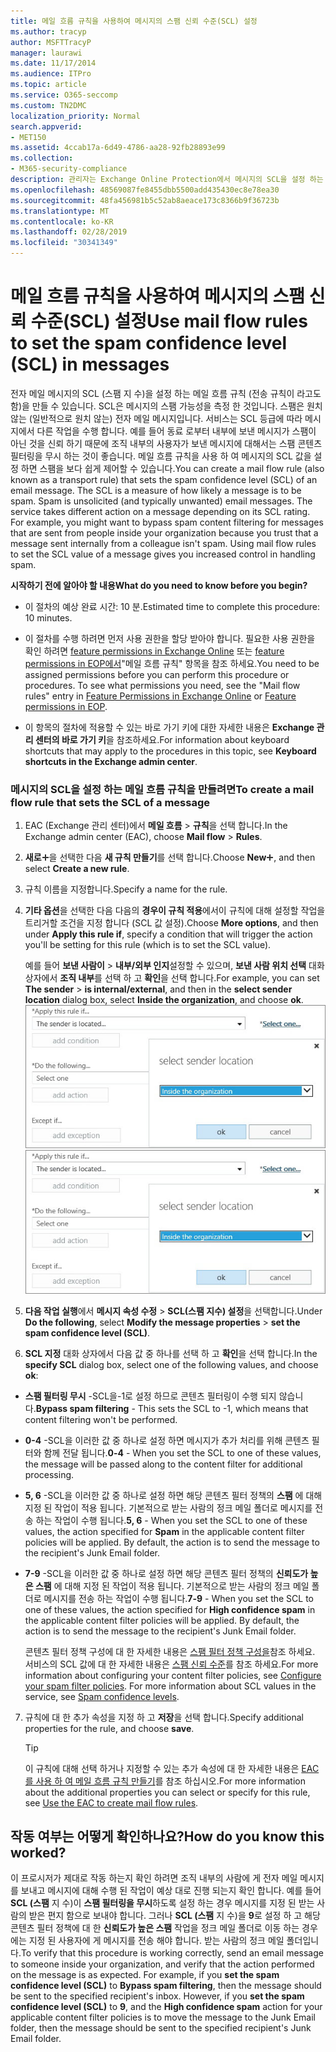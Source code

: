 ```yaml
---
title: 메일 흐름 규칙을 사용하여 메시지의 스팸 신뢰 수준(SCL) 설정
ms.author: tracyp
author: MSFTTracyP
manager: laurawi
ms.date: 11/17/2014
ms.audience: ITPro
ms.topic: article
ms.service: O365-seccomp
ms.custom: TN2DMC
localization_priority: Normal
search.appverid:
- MET150
ms.assetid: 4ccab17a-6d49-4786-aa28-92fb28893e99
ms.collection:
- M365-security-compliance
description: 관리자는 Exchange Online Protection에서 메시지의 SCL을 설정 하는 방법을 확인할 수 있습니다.
ms.openlocfilehash: 48569087fe8455dbb5500add435430ec8e78ea30
ms.sourcegitcommit: 48fa456981b5c52ab8aeace173c8366b9f36723b
ms.translationtype: MT
ms.contentlocale: ko-KR
ms.lasthandoff: 02/28/2019
ms.locfileid: "30341349"
---
```

# <a name="use-mail-flow-rules-to-set-the-spam-confidence-level-scl-in-messages"></a><span data-ttu-id="de520-103">메일 흐름 규칙을 사용하여 메시지의 스팸 신뢰 수준(SCL) 설정</span><span class="sxs-lookup"><span data-stu-id="de520-103">Use mail flow rules to set the spam confidence level (SCL) in messages</span></span>

<span data-ttu-id="de520-p101">전자 메일 메시지의 SCL (스팸 지 수)을 설정 하는 메일 흐름 규칙 (전송 규칙이 라고도 함)을 만들 수 있습니다. SCL은 메시지의 스팸 가능성을 측정 한 것입니다. 스팸은 원치 않는 (일반적으로 원치 않는) 전자 메일 메시지입니다. 서비스는 SCL 등급에 따라 메시지에서 다른 작업을 수행 합니다. 예를 들어 동료 로부터 내부에 보낸 메시지가 스팸이 아닌 것을 신뢰 하기 때문에 조직 내부의 사용자가 보낸 메시지에 대해서는 스팸 콘텐츠 필터링을 무시 하는 것이 좋습니다. 메일 흐름 규칙을 사용 하 여 메시지의 SCL 값을 설정 하면 스팸을 보다 쉽게 제어할 수 있습니다.</span><span class="sxs-lookup"><span data-stu-id="de520-p101">You can create a mail flow rule (also known as a transport rule) that sets the spam confidence level (SCL) of an email message. The SCL is a measure of how likely a message is to be spam. Spam is unsolicited (and typically unwanted) email messages. The service takes different action on a message depending on its SCL rating. For example, you might want to bypass spam content filtering for messages that are sent from people inside your organization because you trust that a message sent internally from a colleague isn't spam. Using mail flow rules to set the SCL value of a message gives you increased control in handling spam.</span></span> 
  
 <span data-ttu-id="de520-110">**시작하기 전에 알아야 할 내용**</span><span class="sxs-lookup"><span data-stu-id="de520-110">**What do you need to know before you begin?**</span></span>
  
- <span data-ttu-id="de520-111">이 절차의 예상 완료 시간: 10 분.</span><span class="sxs-lookup"><span data-stu-id="de520-111">Estimated time to complete this procedure: 10 minutes.</span></span>
    
- <span data-ttu-id="de520-p102">이 절차를 수행 하려면 먼저 사용 권한을 할당 받아야 합니다. 필요한 사용 권한을 확인 하려면 [feature permissions in Exchange Online](http://technet.microsoft.com/library/15073ce1-0917-403b-8839-02a2ebc96e16.aspx) 또는 [feature permissions in EOP에서](eop/feature-permissions-in-eop.md)"메일 흐름 규칙" 항목을 참조 하세요.</span><span class="sxs-lookup"><span data-stu-id="de520-p102">You need to be assigned permissions before you can perform this procedure or procedures. To see what permissions you need, see the "Mail flow rules" entry in [Feature Permissions in Exchange Online](http://technet.microsoft.com/library/15073ce1-0917-403b-8839-02a2ebc96e16.aspx) or [Feature permissions in EOP](eop/feature-permissions-in-eop.md).</span></span> 
    
- <span data-ttu-id="de520-114">이 항목의 절차에 적용할 수 있는 바로 가기 키에 대한 자세한 내용은 **Exchange 관리 센터의 바로 가기 키**을 참조하세요.</span><span class="sxs-lookup"><span data-stu-id="de520-114">For information about keyboard shortcuts that may apply to the procedures in this topic, see **Keyboard shortcuts in the Exchange admin center**.</span></span>
    
### <a name="to-create-a-mail-flow-rule-that-sets-the-scl-of-a-message"></a><span data-ttu-id="de520-115">메시지의 SCL을 설정 하는 메일 흐름 규칙을 만들려면</span><span class="sxs-lookup"><span data-stu-id="de520-115">To create a mail flow rule that sets the SCL of a message</span></span>

1. <span data-ttu-id="de520-116">EAC (Exchange 관리 센터)에서 **메일 흐름** \> **규칙**을 선택 합니다.</span><span class="sxs-lookup"><span data-stu-id="de520-116">In the Exchange admin center (EAC), choose **Mail flow** \> **Rules**.</span></span>
    
2. <span data-ttu-id="de520-117">**새로**![만들기 아이콘](media/ITPro-EAC-AddIcon.gif)을 선택한 다음 **새 규칙 만들기**를 선택 합니다.</span><span class="sxs-lookup"><span data-stu-id="de520-117">Choose **New**![Add Icon](media/ITPro-EAC-AddIcon.gif), and then select **Create a new rule**.</span></span>
    
3. <span data-ttu-id="de520-118">규칙 이름을 지정합니다.</span><span class="sxs-lookup"><span data-stu-id="de520-118">Specify a name for the rule.</span></span>
    
4. <span data-ttu-id="de520-119">**기타 옵션**을 선택한 다음 다음의 **경우이 규칙 적용**에서이 규칙에 대해 설정할 작업을 트리거할 조건을 지정 합니다 (SCL 값 설정).</span><span class="sxs-lookup"><span data-stu-id="de520-119">Choose **More options**, and then under **Apply this rule if**, specify a condition that will trigger the action you'll be setting for this rule (which is to set the SCL value).</span></span>
    
    <span data-ttu-id="de520-120">예를 들어 **보낸 사람이** \> **내부/외부 인지**설정할 수 있으며, **보낸 사람 위치 선택** 대화 상자에서 **조직 내부**를 선택 하 고 **확인**을 선택 합니다.</span><span class="sxs-lookup"><span data-stu-id="de520-120">For example, you can set **The sender** \> **is internal/external**, and then in the **select sender location** dialog box, select **Inside the organization**, and choose **ok**.</span></span><br/>
    <span data-ttu-id="de520-121">![보낸 사람 위치 선택](media/EOP-ETR-SetSCL-1.jpg)</span><span class="sxs-lookup"><span data-stu-id="de520-121">![Select sender location](media/EOP-ETR-SetSCL-1.jpg)</span></span>
  
5. <span data-ttu-id="de520-122">**다음 작업 실행**에서 **메시지 속성 수정** \> **SCL(스팸 지수) 설정**을 선택합니다.</span><span class="sxs-lookup"><span data-stu-id="de520-122">Under **Do the following**, select **Modify the message properties** \> **set the spam confidence level (SCL)**.</span></span>
  
6. <span data-ttu-id="de520-123">**SCL 지정** 대화 상자에서 다음 값 중 하나를 선택 하 고 **확인**을 선택 합니다.</span><span class="sxs-lookup"><span data-stu-id="de520-123">In the **specify SCL** dialog box, select one of the following values, and choose **ok**:</span></span>
    
  - <span data-ttu-id="de520-124">**스팸 필터링 무시** -SCL을-1로 설정 하므로 콘텐츠 필터링이 수행 되지 않습니다.</span><span class="sxs-lookup"><span data-stu-id="de520-124">**Bypass spam filtering** - This sets the SCL to -1, which means that content filtering won't be performed.</span></span> 
    
  - <span data-ttu-id="de520-125">**0-4** -SCL을 이러한 값 중 하나로 설정 하면 메시지가 추가 처리를 위해 콘텐츠 필터와 함께 전달 됩니다.</span><span class="sxs-lookup"><span data-stu-id="de520-125">**0-4** - When you set the SCL to one of these values, the message will be passed along to the content filter for additional processing.</span></span> 
    
  - <span data-ttu-id="de520-p103">**5, 6** -SCL을 이러한 값 중 하나로 설정 하면 해당 콘텐츠 필터 정책의 **스팸** 에 대해 지정 된 작업이 적용 됩니다. 기본적으로 받는 사람의 정크 메일 폴더로 메시지를 전송 하는 작업이 수행 됩니다.</span><span class="sxs-lookup"><span data-stu-id="de520-p103">**5, 6** - When you set the SCL to one of these values, the action specified for **Spam** in the applicable content filter policies will be applied. By default, the action is to send the message to the recipient's Junk Email folder.</span></span> 
    
  - <span data-ttu-id="de520-p104">**7-9** -SCL을 이러한 값 중 하나로 설정 하면 해당 콘텐츠 필터 정책의 **신뢰도가 높은 스팸** 에 대해 지정 된 작업이 적용 됩니다. 기본적으로 받는 사람의 정크 메일 폴더로 메시지를 전송 하는 작업이 수행 됩니다.</span><span class="sxs-lookup"><span data-stu-id="de520-p104">**7-9** - When you set the SCL to one of these values, the action specified for **High confidence spam** in the applicable content filter policies will be applied. By default, the action is to send the message to the recipient's Junk Email folder.</span></span> 
    
    <span data-ttu-id="de520-p105">콘텐츠 필터 정책 구성에 대 한 자세한 내용은 [스팸 필터 정책 구성을](configure-your-spam-filter-policies.md)참조 하세요. 서비스의 SCL 값에 대 한 자세한 내용은 [스팸 신뢰 수준](spam-confidence-levels.md)를 참조 하세요.</span><span class="sxs-lookup"><span data-stu-id="de520-p105">For more information about configuring your content filter policies, see [Configure your spam filter policies](configure-your-spam-filter-policies.md). For more information about SCL values in the service, see [Spam confidence levels](spam-confidence-levels.md).</span></span>
    
7. <span data-ttu-id="de520-132">규칙에 대 한 추가 속성을 지정 하 고 **저장**을 선택 합니다.</span><span class="sxs-lookup"><span data-stu-id="de520-132">Specify additional properties for the rule, and choose **save**.</span></span>
    
    > [!TIP]
    > <span data-ttu-id="de520-133">이 규칙에 대해 선택 하거나 지정할 수 있는 추가 속성에 대 한 자세한 내용은 [EAC를 사용 하 여 메일 흐름 규칙 만들기](https://docs.microsoft.com/Exchange/policy-and-compliance/mail-flow-rules/mail-flow-rule-procedures#use-the-eac-to-create-mail-flow-rules)를 참조 하십시오.</span><span class="sxs-lookup"><span data-stu-id="de520-133">For more information about the additional properties you can select or specify for this rule, see [Use the EAC to create mail flow rules](https://docs.microsoft.com/Exchange/policy-and-compliance/mail-flow-rules/mail-flow-rule-procedures#use-the-eac-to-create-mail-flow-rules).</span></span> 
  
## <a name="how-do-you-know-this-worked"></a><span data-ttu-id="de520-134">작동 여부는 어떻게 확인하나요?</span><span class="sxs-lookup"><span data-stu-id="de520-134">How do you know this worked?</span></span>

<span data-ttu-id="de520-p106">이 프로시저가 제대로 작동 하는지 확인 하려면 조직 내부의 사람에 게 전자 메일 메시지를 보내고 메시지에 대해 수행 된 작업이 예상 대로 진행 되는지 확인 합니다. 예를 들어 **SCL (스팸** 지 수)이 **스팸 필터링을 무시**하도록 설정 하는 경우 메시지를 지정 된 받는 사람의 받은 편지 함으로 보내야 합니다. 그러나 **SCL (스팸** 지 수)을 **9**로 설정 하 고 해당 콘텐츠 필터 정책에 대 한 **신뢰도가 높은 스팸** 작업을 정크 메일 폴더로 이동 하는 경우에는 지정 된 사용자에 게 메시지를 전송 해야 합니다. 받는 사람의 정크 메일 폴더입니다.</span><span class="sxs-lookup"><span data-stu-id="de520-p106">To verify that this procedure is working correctly, send an email message to someone inside your organization, and verify that the action performed on the message is as expected. For example, if you **set the spam confidence level (SCL)** to **Bypass spam filtering**, then the message should be sent to the specified recipient's inbox. However, if you **set the spam confidence level (SCL)** to **9**, and the **High confidence spam** action for your applicable content filter policies is to move the message to the Junk Email folder, then the message should be sent to the specified recipient's Junk Email folder.</span></span> 
  


